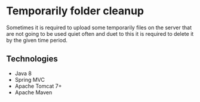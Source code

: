 # Temporarily folder cleanup
Sometimes it is required to upload some temporarily files on the server that are not going to be used quiet often and duet to this it is required to delete it by the given time period.

## Technologies
* Java 8
* Spring MVC
* Apache Tomcat 7+
* Apache Maven